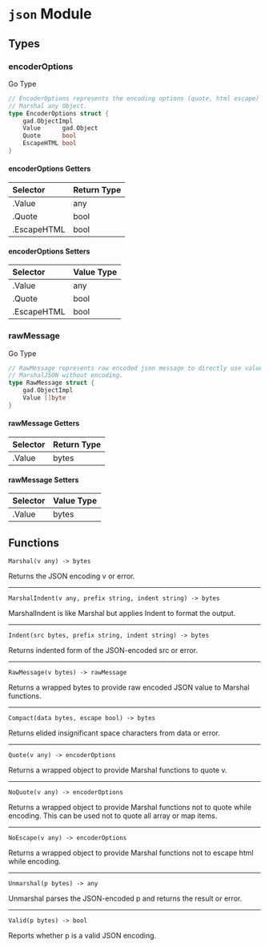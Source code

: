 
[//]: <> (Generated by gaddoc. DO NOT EDIT.)

# `json` Module

## Types

### encoderOptions

Go Type

```go
// EncoderOptions represents the encoding options (quote, html escape) to
// Marshal any Object.
type EncoderOptions struct {
    gad.ObjectImpl
    Value      gad.Object
    Quote      bool
    EscapeHTML bool
}
```

#### encoderOptions Getters

| Selector  | Return Type |
|:----------|:------------|
|.Value     | any         |
|.Quote     | bool        |
|.EscapeHTML| bool        |

#### encoderOptions Setters

| Selector  | Value Type  |
|:----------|:------------|
|.Value     | any         |
|.Quote     | bool        |
|.EscapeHTML| bool        |

### rawMessage

Go Type

```go
// RawMessage represents raw encoded json message to directly use value of
// MarshalJSON without encoding.
type RawMessage struct {
    gad.ObjectImpl
    Value []byte
}
```

#### rawMessage Getters

| Selector  | Return Type |
|:----------|:------------|
|.Value     | bytes       |

#### rawMessage Setters

| Selector  | Value Type  |
|:----------|:------------|
|.Value     | bytes       |

## Functions

`Marshal(v any) -> bytes`

Returns the JSON encoding v or error.

---

`MarshalIndent(v any, prefix string, indent string) -> bytes`

MarshalIndent is like Marshal but applies Indent to format the output.

---

`Indent(src bytes, prefix string, indent string) -> bytes`

Returns indented form of the JSON-encoded src or error.

---

`RawMessage(v bytes) -> rawMessage`

Returns a wrapped bytes to provide raw encoded JSON value to Marshal
functions.

---

`Compact(data bytes, escape bool) -> bytes`

Returns elided insignificant space characters from data or error.

---

`Quote(v any) -> encoderOptions`

Returns a wrapped object to provide Marshal functions to quote v.

---

`NoQuote(v any) -> encoderOptions`

Returns a wrapped object to provide Marshal functions not to quote while
encoding.
This can be used not to quote all array or map items.

---

`NoEscape(v any) -> encoderOptions`

Returns a wrapped object to provide Marshal functions not to escape html
while encoding.

---

`Unmarshal(p bytes) -> any`

Unmarshal parses the JSON-encoded p and returns the result or error.

---

`Valid(p bytes) -> bool`

Reports whether p is a valid JSON encoding.
